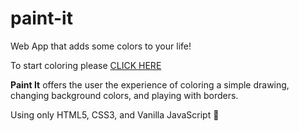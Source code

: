 # paint-it

Web App that adds some colors to your life!

To start coloring please [CLICK HERE](https://veredrec.github.io/color-it/)

**Paint It** offers the user the experience of coloring a simple drawing, changing background colors, and playing with borders.

Using only HTML5, CSS3, and Vanilla JavaScript :art:
